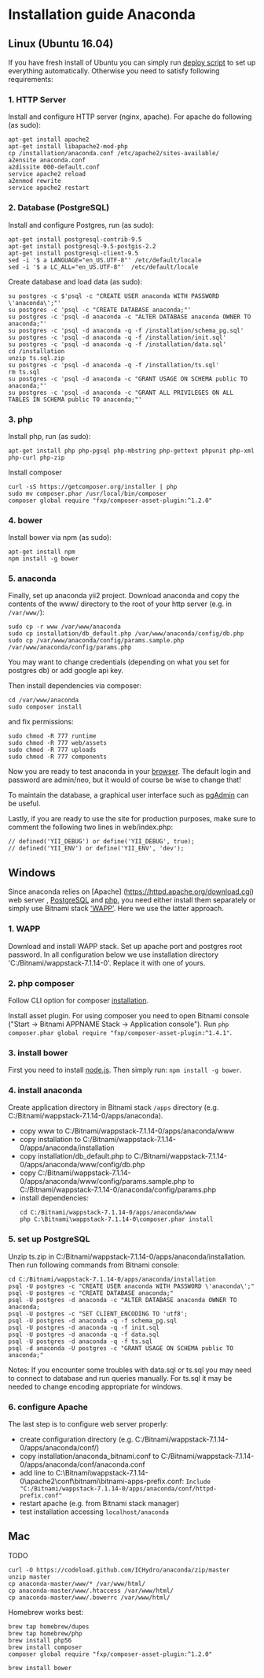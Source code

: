 # Installation guide Anaconda

## Linux (Ubuntu 16.04)
If you have fresh install of Ubuntu you can simply run [deploy script](deploy_on_clean_vm.sh) 
to set up everything automatically. Otherwise you need to satisfy following requirements:

### 1. HTTP Server

Install and configure HTTP server (nginx, apache). For apache do following (as sudo):
```
apt-get install apache2
apt-get install libapache2-mod-php
cp /installation/anaconda.conf /etc/apache2/sites-available/
a2ensite anaconda.conf
a2dissite 000-default.conf
service apache2 reload
a2enmod rewrite
service apache2 restart
```

### 2. Database (PostgreSQL)

Install and configure Postgres, run (as sudo):
```
apt-get install postgresql-contrib-9.5
apt-get install postgresql-9.5-postgis-2.2
apt-get install postgresql-client-9.5
sed -i '$ a LANGUAGE="en_US.UTF-8"' /etc/default/locale
sed -i '$ a LC_ALL="en_US.UTF-8"'  /etc/default/locale
```
Create database and load data (as sudo):
```
su postgres -c $'psql -c "CREATE USER anaconda WITH PASSWORD \'anaconda\';"'
su postgres -c 'psql -c "CREATE DATABASE anaconda;"'
su postgres -c 'psql -d anaconda -c "ALTER DATABASE anaconda OWNER TO anaconda;"'
su postgres -c 'psql -d anaconda -q -f /installation/schema_pg.sql'
su postgres -c 'psql -d anaconda -q -f /installation/init.sql'
su postgres -c 'psql -d anaconda -q -f /installation/data.sql'
cd /installation
unzip ts.sql.zip
su postgres -c 'psql -d anaconda -q -f /installation/ts.sql'
rm ts.sql
su postgres -c 'psql -d anaconda -c "GRANT USAGE ON SCHEMA public TO anaconda;"'
su postgres -c 'psql -d anaconda -c "GRANT ALL PRIVILEGES ON ALL TABLES IN SCHEMA public TO anaconda;"'
```

### 3. php

Install php, run (as sudo):
```
apt-get install php php-pgsql php-mbstring php-gettext phpunit php-xml php-curl php-zip
```
Install composer
```    
curl -sS https://getcomposer.org/installer | php
sudo mv composer.phar /usr/local/bin/composer
composer global require "fxp/composer-asset-plugin:^1.2.0"
```

### 4. bower
Install bower via npm (as sudo):
```
apt-get install npm
npm install -g bower
```

### 5. anaconda
Finally, set up anaconda yii2 project. Download anaconda and copy the contents of the www/ directory to the root 
of your http server (e.g. in `/var/www/`):
```
sudo cp -r www /var/www/anaconda
sudo cp installation/db_default.php /var/www/anaconda/config/db.php
sudo cp /var/www/anaconda/config/params.sample.php /var/www/anaconda/config/params.php
```
You may want to change credentials (depending on what you set for postgres db) or add google api key. 

Then install dependencies via composer:
```
cd /var/www/anaconda
sudo composer install
```
and fix permissions:
```
sudo chmod -R 777 runtime
sudo chmod -R 777 web/assets
sudo chmod -R 777 uploads
sudo chmod -R 777 components
```

Now you are ready to test anaconda in your [browser](http://localhost/). 
The default login and password are admin/neo, 
but it would of course be wise to change that!

To maintain the database, a graphical user interface such as 
[pgAdmin](https://www.pgadmin.org/) can be useful.

Lastly, if you are ready to use the site for production purposes, 
make sure to comment the following two lines in web/index.php:
```
// defined('YII_DEBUG') or define('YII_DEBUG', true);
// defined('YII_ENV') or define('YII_ENV', 'dev');
``` 

## Windows

Since anaconda relies on [Apache] (https://httpd.apache.org/download.cgi) web server ,
[PostgreSQL](https://www.postgresql.org/download/windows/) and [php](http://windows.php.net/download/), 
you need either install them separately or simply use Bitnami stack ['WAPP'](https://bitnami.com/stack/wapp/installer ).
Here we use the latter approach. 

### 1. WAPP 

Download and install WAPP stack. Set up apache port and postgres root password. 
In all configuration below we use installation directory 'C:/Bitnami/wappstack-7.1.14-0'. 
Replace it with one of yours. 

### 2. php composer
 
Follow CLI option for composer [installation](https://getcomposer.org/download/).

Install asset plugin. For using composer you need to open Bitnami console ("Start -> Bitnami APPNAME Stack -> Application console").
Run `php composer.phar global require "fxp/composer-asset-plugin:^1.4.1"`.

### 3. install bower

First you need to install [node.js](https://nodejs.org/en/). Then simply run:
```npm install -g bower```.

### 4. install anaconda

Create application directory in Bitnami stack `/apps` directory (e.g. C:/Bitnami/wappstack-7.1.14-0/apps/anaconda).

- copy www to C:/Bitnami/wappstack-7.1.14-0/apps/anaconda/www
- copy installation to C:/Bitnami/wappstack-7.1.14-0/apps/anaconda/installation
- copy installation/db_default.php to C:/Bitnami/wappstack-7.1.14-0/apps/anaconda/www/config/db.php
- copy C:/Bitnami/wappstack-7.1.14-0/apps/anaconda/www/config/params.sample.php to C:/Bitnami/wappstack-7.1.14-0/anaconda/config/params.php
- install dependencies:
    ```
    cd C:/Bitnami/wappstack-7.1.14-0/apps/anaconda/www
    php C:\Bitnami\wappstack-7.1.14-0\composer.phar install
    ```

### 5. set up PostgreSQL 

Unzip ts.zip in C:/Bitnami/wappstack-7.1.14-0/apps/anaconda/installation. 
Then run following commands from Bitnami console:
```
cd C:/Bitnami/wappstack-7.1.14-0/apps/anaconda/installation
psql -U postgres -c "CREATE USER anaconda WITH PASSWORD \'anaconda\';"
psql -U postgres -c "CREATE DATABASE anaconda;"
psql -U postgres -d anaconda -c "ALTER DATABASE anaconda OWNER TO anaconda;
psql -U postgres -c "SET CLIENT_ENCODING TO 'utf8';
psql -U postgres -d anaconda -q -f schema_pg.sql
psql -U postgres -d anaconda -q -f init.sql
psql -U postgres -d anaconda -q -f data.sql
psql -U postgres -d anaconda -q -f ts.sql
psql -d anaconda -U postgres -c "GRANT USAGE ON SCHEMA public TO anaconda;"
```

Notes: If you encounter some troubles with data.sql or ts.sql you may need to connect to database and run queries manually.
For ts.sql it may be needed to change encoding appropriate for windows. 

### 6. configure Apache

The last step is to configure web server properly:
- create configuration directory (e.g. C:/Bitnami/wappstack-7.1.14-0/apps/anaconda/conf/)
- copy installation/anaconda_bitnami.conf to C:/Bitnami/wappstack-7.1.14-0/apps/anaconda/conf/anaconda.conf
- add line to C:\Bitnami\wappstack-7.1.14-0\apache2\conf\bitnami\bitnami-apps-prefix.conf: 
    `Include "C:/Bitnami/wappstack-7.1.14-0/apps/anaconda/conf/httpd-prefix.conf"`
- restart apache (e.g. from Bitnami stack manager)
- test installation accessing `localhost/anaconda`

## Mac
TODO

```
curl -O https://codeload.github.com/ICHydro/anaconda/zip/master 
unzip master
cp anaconda-master/www/* /var/www/html/
cp anaconda-master/www/.htaccess /var/www/html/
cp anaconda-master/www/.bowerrc /var/www/html/
```

Homebrew works best:

```
brew tap homebrew/dupes
brew tap homebrew/php
brew install php56
brew install composer
composer global require "fxp/composer-asset-plugin:^1.2.0"
```

```
brew install bower
```
